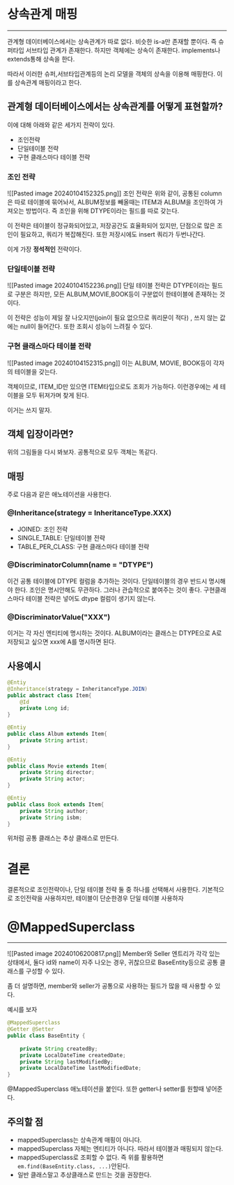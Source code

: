 # 상속관계 매핑
---
관계형 데이터베이스에서는 상속관계가 따로 없다. 비슷한 is-a만 존재할 뿐이다. 즉 슈퍼타입 서브타입 관계가 존재한다.
하지만 객체에는 상속이 존재한다. implements나 extends통해 상속을 한다.

따라서 이러한 슈퍼,서브타입관계등의 논리 모델을 객체의 상속을 이용해 매핑한다.
이를 상속관계 매핑이라고 한다.

## 관계형 데이터베이스에서는 상속관계를 어떻게 표현할까?
이에 대해 아래와 같은 세가지 전략이 있다.
* 조인전략
* 단일테이블 전략
* 구현 클래스마다 테이블 전략
### 조인 전략
![[Pasted image 20240104152325.png]]
조인 전략은 위와 같이, 공통된 column은 따로 테이블에 묶어놔서, ALBUM정보를 빼올때는 ITEM과 ALBUM을 조인하여 가져오는 방법이다.
즉 조인을 위해 DTYPE이라는 필드를 따로 갖는다.

이 전략은 테이블이 정규화되어있고, 저장공간도 효율화되어 있지만, 
단점으로 많은 조인이 필요하고, 쿼리가 복잡해진다. 또한 저장시에도 insert 쿼리가 두번나간다.

이게 가장 **정석적인** 전략이다.
### 단일테이블 전략
![[Pasted image 20240104152236.png]]
단일 테이블 전략은 DTYPE이라는 필드로 구분은 하지만, 모든 ALBUM,MOVIE,BOOK등이 구분없이 한테이블에 존재하는 것이다.

이 전략은 성능이 제일 잘 나오지만(join이 필요 없으므로 쿼리문이 적다)
, 쓰지 않는 값에는 null이 들어간다. 또한 조회시 성능이 느려질 수 있다.
### 구현 클래스마다 테이블 전략
![[Pasted image 20240104152315.png]]
이는 ALBUM, MOVIE, BOOK등이 각자의 테이블을 갖는다.

객체이므로, ITEM_ID만 있으면 ITEM타입으로도 조회가 가능하다.
이런경우에는 세 테이블을 모두 뒤져가며 찾게 된다.

이거는 쓰지 말자.



## 객체 입장이라면?
위의 그림들을 다시 봐보자. 공통적으로 모두 객체는 똑같다.

## 매핑
주로 다음과  같은 애노테이션을 사용한다.
### @Inheritance(strategy = InheritanceType.XXX)
* JOINED: 조인 전략
* SINGLE_TABLE: 단일테이블 전략
* TABLE_PER_CLASS: 구현 클래스마다 테이블 전략
### @DiscriminatorColumn(name = "DTYPE")
이건 공통 테이블에 DTYPE 컬럼을 추가하는 것이다.
단일테이블의 경우 반드시 명시해야 한다.
조인은 명시안해도 무관하다. 그러나 관습적으로 붙여주는 것이 좋다.
구현클래스마다  테이블 전략은 넣어도 dtype 컬럼이 생기지 않는다.
### @DiscriminatorValue("XXX")
이거는 각 자신 엔티티에 명시하는 것이다. ALBUM이라는 클래스는 DTYPE으로 A로 저장되고 싶으면 xxx에 A를 명시하면 된다.

## 사용예시
```java
@Entiy
@Inheritance(strategy = InheritanceType.JOIN)
public abstract class Item{
	@Id
	private Long id;
}

@Entiy
public class Album extends Item{
	private String artist;
}

@Entiy
public class Movie extends Item{
	private String director;
	private String actor;
}

@Entiy
public class Book extends Item{
	private String author;
	private String isbm;
}
```
위처럼 공통 클래스는 추상 클래스로 만든다.







# 결론
결론적으로 조인전략이나, 단일 테이블 전략 둘 중 하나를 선택해서 사용한다.
기본적으로 조인전략을 사용하지만, 테이블이 단순한경우 단일 테이블 사용하자


# @MappedSuperclass
---
![[Pasted image 20240106200817.png]]
Member와 Seller 엔트리가 각각 있는 상태에서, 둘다 id와 name이 자주 나오는 경우, 귀찮으므로 BaseEntity등으로 공통 클래스를 구성할 수 있다.

좀 더 설명하면, member와 seller가 공통으로 사용하는 필드가 많을 때 사용할 수 있다.


예시를 보자
```java
@MappedSuperclass  
@Getter @Setter  
public class BaseEntity {  
  
    private String createdBy;  
    private LocalDateTime createdDate;  
    private String lastModifiedBy;  
    private LocalDateTime lastModifiedDate;  
}
```
@MappedSuperclass 애노테이션을 붙인다. 또한 getter나 setter를 원할때 넣어준다.
## 주의할 점
* mappedSuperclass는 상속관계 매핑이 아니다.
* mappedSuperclass 자체는 엔티티가 아니다. 따라서 테이블과 매핑되지 않는다.
* mappedSuperclass로 조회할 수 없다. 즉 위를 활용하면 `em.find(BaseEntity.class, ...)`안된다.
*  일반 클래스말고 추상클래스로 만드는 것을 권장한다.
